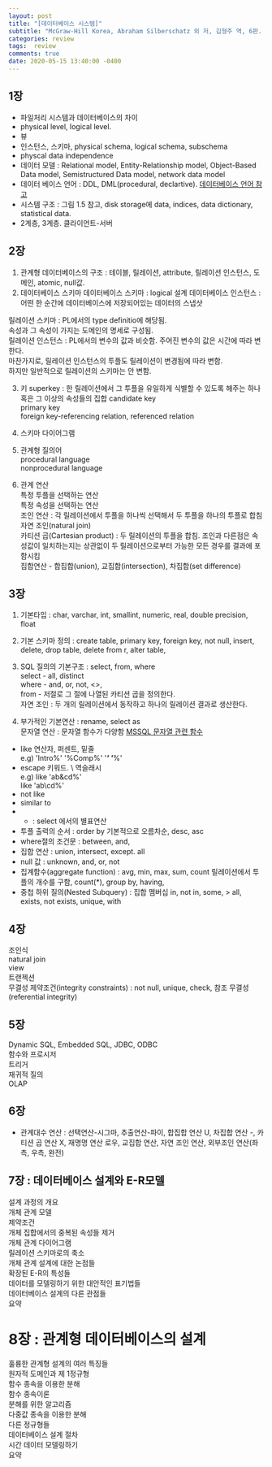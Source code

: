 ```yaml
---
layout: post
title: "[데이터베이스 시스템]"
subtitle: "McGraw-Hill Korea, Abraham Silberschatz 외 저, 김형주 역, 6판. 전공서적에서 핵심 정리하기"
categories: review
tags:  review
comments: true
date: 2020-05-15 13:40:00 -0400
---
```

## 1장

- 파일처리 시스템과 데이터베이스의 차이
- physical level, logical level.
- 뷰
- 인스턴스, 스키마, physical schema, logical schema, subschema
- physcal data independence
- 데이터 모델 : Relational model, Entity-Relationship model, Object-Based Data model, Semistructured Data model, network data model
- 데이터 베이스 언어 : DDL, DML(procedural, declartive). [데이터베이스 언어 참고](https://brownbears.tistory.com/180) 
- 시스템 구조 : 그림 1.5 참고, disk storage에  data, indices, data dictionary, statistical data.
- 2계층, 3계층. 클라이언트-서버

## 2장

1. 관계형 데이터베이스의 구조 :  테이블, 릴레이션, attribute, 릴레이션 인스턴스, 도메인, atomic, null값.
2. 데이터베이스 스키마 
데이터베이스 스키마 : logical 설계
데이터베이스 인스턴스 : 어떤 한 순간에 데이터베이스에 저장되어있는 데이터의 스냅샷

릴레이션 스키마 : PL에서의 type definitio에 해당됨.   
속성과 그 속성이 가지는 도메인의 명세로 구성됨.  
릴레이션 인스턴스 : PL에서의 변수의 값과 비슷함.
주어진 변수의 값은 시간에 따라 변한다.  
마찬가지로, 릴레이션 인스턴스의 투플도 릴레이션이 변경됨에 따라 변함.  
하지만 일반적으로 릴레이션의 스키마는 안 변함. 

3. 키
superkey : 한 릴레이션에서 그 투플을 유일하게 식별할 수 있도록 해주는 하나 혹은 그 이상의 속성들의 집합
candidate key  
primary key  
foreign key-referencing relation, referenced relation  

4. 스키마 다이어그램

5. 관계형 질의어  
procedural language  
nonprocedural language  

6. 관계 연산  
특정 투플을 선택하는 연산  
특정 속성을 선택하는 연산  
조인 연산 : 각 릴레이션에서 투플을 하나씩 선택해서 두 투플을 하나의 투플로 합침  
자연 조인(natural join)  
카티션 곱(Cartesian product) : 두 릴레이션의 투플을 합침. 조인과 다른점은 속성값이 일치하는지는 상관없이 두 릴레이션으로부터 가능한 모든 경우를 결과에 포함시킴  
집합연산 - 합집합(union), 교집합(intersection), 차집합(set difference)  

## 3장

1. 기본타입 : char, varchar, int, smallint, numeric, real, double precision, float  

2. 기본 스키마 정의 : create table, primary key, foreign key, not null, insert, delete, drop table, delete from r, alter table,   
3. SQL 질의의 기본구조 : select, from, where  
select - all, distinct  
where - and, or, not, <>,  
from - 저절로 그 절에 나열된 카티션 곱을 정의한다.   
자연 조인 : 두 개의 릴레이션에서 동작하고 하나의 릴레이션 결과로 생산한다.   
4. 부가적인 기본연산 : rename, select as  
문자열 연산 : 문자열 함수가 다양함 [MSSQL 문자열 관련 함수](https://docs.microsoft.com/ko-kr/sql/t-sql/functions/string-functions-transact-sql?view=sql-server-ver15)  
- like 연산자, 퍼센트, 밑줄  
e.g) 'Intro%' '%Comp%' '___' '___%'  
- escape 키워드. \ 역슬래시  
e.g) like 'ab\&cd%'  
like 'ab\\cd%'  
- not like  
- similar to  
- * : select 에서의 별표연산  
- 투플 출력의 순서 : order by 기본적으로 오름차순, desc, asc  
- where절의 조건문 : between, and,   
- 집합 연산 : union, intersect, except. all  
- null 값 : unknown, and, or, not  
- 집계함수(aggregate function) : avg, min, max, sum, count 릴레이션에서 투플의 개수를 구함, count(*), group by, having,   
- 중첩 하위 질의(Nested Subquery) : 집합 멤버십 in, not in, some, > all, exists, not exists, unique, with


## 4장
조인식  
natural join  
view  
트랜젝션  
무결성 제약조건(integrity constraints) : not null, unique, check, 참조 무결성(referential integrity)   

## 5장  
Dynamic SQL, Embedded SQL, JDBC, ODBC  
함수와 프로시저  
트리거  
재귀적 질의  
OLAP  

## 6장  
- 관계대수 연산 : 선택연산-시그마, 추출연산-파이, 합집합 연산 U, 차집합 연산 -, 카티션 곱 연산 X, 재명명 연산 로우, 교집합 연산, 자연 조인 연산, 외부조인 연산(좌측, 우측, 완전)  

## 7장 : 데이터베이스 설계와 E-R모델    
설계 과정의 개요  
개체 관계 모델  
제약조건  
개체 집합에서의 중복된 속성들 제거  
개체 관계 다이어그램  
릴레이션 스키마로의 축소  
개체 관계 설계에 대한 논점들  
확장된 E-R의 특성들  
데이터를 모델링하기 위한 대안적인 표기법들  
데이터베이스 설계의 다른 관점들  
요약  

# 8장 : 관계형 데이터베이스의 설계
훌륭한 관계형 설계의 여러 특징들  
원자적 도메인과 제 1정규형  
함수 종속을 이용한 분해  
함수 종속이론  
분해를 위한 알고리즘  
다중값 종속을 이용한 분해  
다른 정규형들  
데이터베이스 설계 절차  
시간 데이터 모델링하기  
요약  
